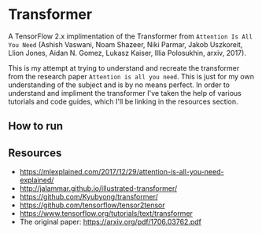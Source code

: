 # Transformer

A TensorFlow 2.x implimentation of the Transformer from `Attention Is All You Need` (Ashish Vaswani, Noam Shazeer, Niki Parmar, Jakob Uszkoreit, Llion Jones, Aidan N. Gomez, Lukasz Kaiser, Illia Polosukhin, arxiv, 2017). 

This is my attempt at trying to understand and recreate the transformer from the research paper `Attention is all you need`. This is just for my own understanding of the subject and is by no means perfect. In order to understand and impliment the transformer I've taken the help of various tutorials and code guides, which I'll be linking in the resources section.

## How to run

## Resources

- https://mlexplained.com/2017/12/29/attention-is-all-you-need-explained/
- http://jalammar.github.io/illustrated-transformer/
- https://github.com/Kyubyong/transformer/
- https://github.com/tensorflow/tensor2tensor
- https://www.tensorflow.org/tutorials/text/transformer
- The original paper: https://arxiv.org/pdf/1706.03762.pdf
